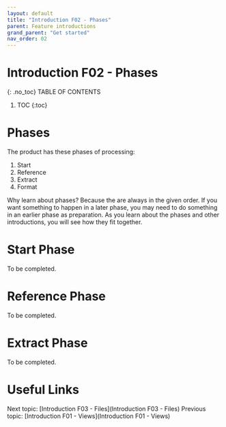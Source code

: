 ```yaml
---
layout: default
title: "Introduction F02 - Phases"
parent: Feature introductions
grand_parent: "Get started"
nav_order: 02
---
```


# Introduction F02 - Phases
{: .no_toc}
TABLE OF CONTENTS
1. TOC
{:toc}

# Phases
The product has these phases of processing:
1.  Start
1.  Reference
1.  Extract
1.  Format

Why learn about phases?  Because the are always in the given order.  If you want something to happen in a later phase, you may need to do something in an earlier phase as preparation.  As you learn about the phases and other introductions, you will see how they fit together.


# Start Phase
To be completed.

# Reference Phase
To be completed.


# Extract Phase
To be completed.




# Useful Links
Next topic: [Introduction F03 - Files](Introduction F03 - Files)
Previous topic: [Introduction F01 - Views](Introduction F01 - Views)


